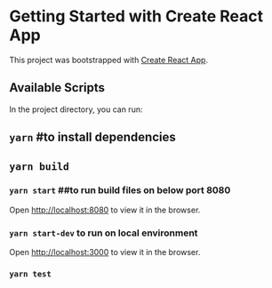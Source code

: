 # Getting Started with Create React App

This project was bootstrapped with [Create React App](https://github.com/facebook/create-react-app).

## Available Scripts

In the project directory, you can run:
## `yarn`  #to install dependencies
## `yarn build`
### `yarn start`  ##to run build files on below port 8080
Open [http://localhost:8080](http://localhost:8080) to view it in the browser.


### `yarn start-dev` to run on local environment
Open [http://localhost:3000](http://localhost:3000) to view it in the browser.


### `yarn test`


